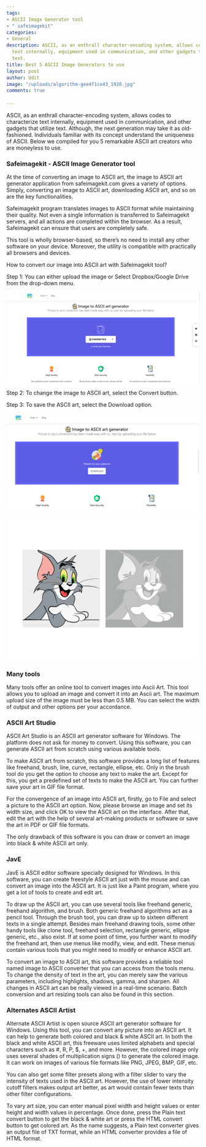 ```yaml
---
tags:
- ASCII Image Generator tool
- " safeimagekit"
categories:
- General
description: ASCII, as an enthrall character-encoding system, allows codes to characterize
  text internally, equipment used in communication, and other gadgets that utilize
  text.
title: Best 5 ASCII Image Generators to use
layout: post
author: Udit
image: "/uploads/algorithm-gee4f1ce43_1920.jpg"
comments: true

---
```

ASCII, as an enthrall character-encoding system, allows codes to characterize text internally, equipment used in communication, and other gadgets that utilize text. Although, the next generation may take it as old-fashioned. Individuals familiar with its concept understand the uniqueness of ASCII. Below we compiled for you 5 remarkable ASCII art creators who are moneyless to use.

### **Safeimagekit - ASCII Image Generator tool**

At the time of converting an image to ASCII art, the image to ASCII art generator application from safeimagekit.com gives a variety of options. Simply, converting an image to ASCII art, downloading ASCII art, and so on are the key functionalities.

Safeimagekit program translates images to ASCII format while maintaining their quality. Not even a single information is transferred to Safeimagekit servers, and all actions are completed within the browser. As a result, Safeimagekit can ensure that users are completely safe.

This tool is wholly browser-based, so there’s no need to install any other software on your device. Moreover, the utility is compatible with practically all browsers and devices.

How to convert our image into ASCII art with Safeimagekit tool?

Step 1: You can either upload the image or Select Dropbox/Google Drive from the drop-down menu.

![](/uploads/ascii-step-1.png)

Step 2: To change the image to ASCII art, select the Convert button.

Step 3: To save the ASCII art, select the Download option.

![](/uploads/ascii-2.png)

![](/uploads/ascii-collage.png)

### **Many tools**

Many tools offer an online tool to convert images into Ascii Art. This tool allows you to upload an image and convert it into an Ascii art. The maximum upload size of the image must be less than 0.5 MB. You can select the width of output and other options per your accordance.

### **ASCII Art Studio**

ASCII Art Studio is an ASCII art generator software for Windows. The platform does not ask for money to convert. Using this software, you can generate ASCII art from scratch using various available tools.

To make ASCII art from scratch, this software provides a long list of features like freehand, brush, line, curve, rectangle, ellipse, etc. Only in the brush tool do you get the option to choose any text to make the art. Except for this, you get a predefined set of texts to make the ASCII art. You can further save your art in GIF file format.

For the convergence of an image into ASCII art, firstly, go to File and select a picture to the ASCII art option. Now, please browse an image and set its width size, and click OK to view the ASCII art on the interface. After that, edit the art with the help of several art-making products or software or save the art in PDF or GIF file formats.

The only drawback of this software is you can draw or convert an image into black & white ASCII art only.

### **JavE**

JavE is ASCII editor software specially designed for Windows. In this software, you can create freestyle ASCII art just with the mouse and can convert an image into the ASCII art. It is just like a Paint program, where you get a lot of tools to create and edit art.

To draw up the ASCII art, you can use several tools like freehand generic, freehand algorithm, and brush. Both generic freehand algorithms act as a pencil tool. Through the brush tool, you can draw up to sixteen different texts in a single attempt. Besides main freehand drawing tools, some other handy tools like clone tool, freehand selection, rectangle generic, ellipse generic, etc., also exist. If at some point of time, you further want to modify the freehand art, then use menus like modify, view, and edit. These menus contain various tools that you might need to modify or enhance ASCII art.

To convert an image to ASCII art, this software provides a reliable tool named image to ASCII converter that you can access from the tools menu. To change the density of text in the art, you can merely saw the various parameters, including highlights, shadows, gamma, and sharpen. All changes in ASCII art can be really viewed in a real-time scenario. Batch conversion and art resizing tools can also be found in this section.

### **Alternates ASCII Artist**

Alternate ASCII Artist is open source ASCII art generator software for Windows. Using this tool, you can convert any picture into an ASCII art. It can help to generate both colored and black & white ASCII art. In both the black and white ASCII art, this freeware uses limited alphabets and special characters such as #, R, P, $, +, and more. However, the colored image only uses several shades of multiplication signs () to generate the colored image. It can work on images of various file formats like PNG, JPEG, BMP, GIF, etc.

You can also get some filter presets along with a filter slider to vary the intensity of texts used in the ASCII art. However, the use of lower intensity cutoff filters makes output art better, as art would contain fewer texts than other filter configurations.

To vary art size, you can enter manual pixel width and height values or enter height and width values in percentage. Once done, press the Plain text convert button to get the black & white art or press the HTML convert button to get colored art. As the name suggests, a Plain text converter gives an output file of TXT format, while an HTML converter provides a file of HTML format.